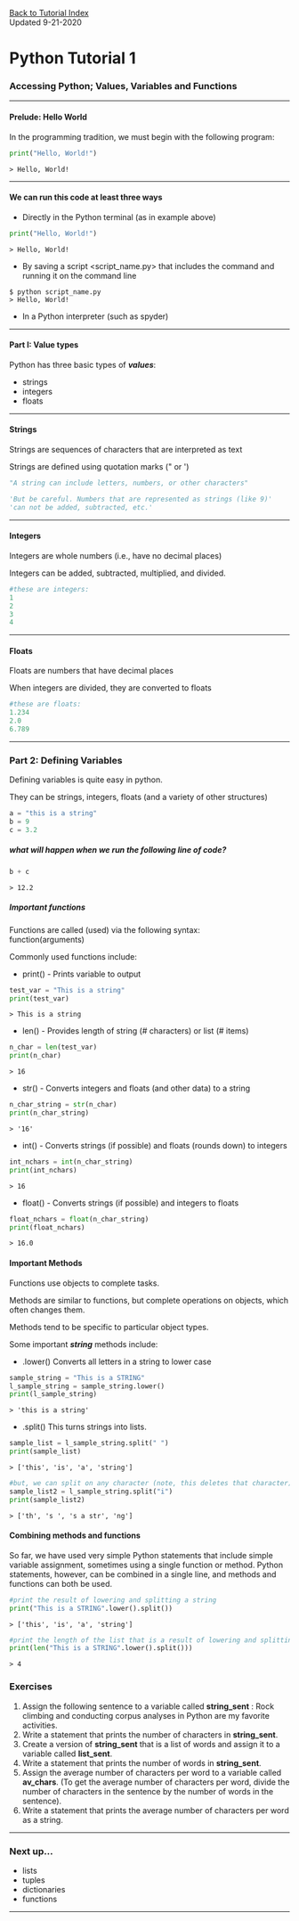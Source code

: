 [Back to Tutorial Index](py_index.md)  
Updated 9-21-2020
# Python Tutorial 1

### Accessing Python; Values, Variables and Functions

---
#### Prelude: Hello World
In the programming tradition, we must begin with the following program:
```python
print("Hello, World!")
```
```
> Hello, World!
```

---
#### We can run this code at least three ways
* Directly in the Python terminal (as in example above)
```python
print("Hello, World!")
```
```
> Hello, World!
```

* By saving a script <script_name.py> that includes the command and running it on the command line
```
$ python script_name.py
> Hello, World!
```
* In a Python interpreter (such as spyder)

---

#### Part I: Value types

Python has three basic types of **_values_**:
* strings
* integers
* floats

---

#### Strings
Strings are sequences of characters that are interpreted as text

Strings are defined using quotation marks (" or ')  
```python
"A string can include letters, numbers, or other characters"

'But be careful. Numbers that are represented as strings (like 9)'
'can not be added, subtracted, etc.'
```

---
#### Integers
Integers are whole numbers (i.e., have no decimal places)

Integers can be added, subtracted, multiplied, and divided.

```python
#these are integers:
1
2
3
4
```
---

#### Floats
Floats are numbers that have decimal places

When integers are divided, they are converted to floats
```python
#these are floats:
1.234
2.0
6.789
```
---

### Part 2: Defining Variables
Defining variables is quite easy in python.

They can be strings, integers, floats (and a variety of other structures)

```python
a = "this is a string"
b = 9
c = 3.2
```

##### what will happen when we run the following line of code?
```python
b + c
```

```
> 12.2
```

##### Important functions

Functions are called (used) via the following syntax:  
function(arguments)

Commonly used functions include:  
* print() - Prints variable to output
```python
test_var = "This is a string"
print(test_var)
```
```
> This is a string
```
* len() - Provides length of string (# characters) or list (# items)
```python
n_char = len(test_var)
print(n_char)
```
```
> 16
```
* str() - Converts integers and floats (and other data) to a string
```python
n_char_string = str(n_char)
print(n_char_string)
```
```
> '16'
```
* int() - Converts strings (if possible) and floats (rounds down) to integers
```python
int_nchars = int(n_char_string)
print(int_nchars)
```
```
> 16
```
* float() - Converts strings (if possible) and integers to floats
```python
float_nchars = float(n_char_string)
print(float_nchars)
```
```
> 16.0
```

#### Important Methods
Functions use objects to complete tasks.  

Methods are similar to functions, but complete operations on objects, which often changes them.  

Methods tend to be specific to particular object types.  

Some important **_string_** methods include:
* .lower() Converts all letters in a string to lower case
```python
sample_string = "This is a STRING"
l_sample_string = sample_string.lower()
print(l_sample_string)
```
```
> 'this is a string'
```
* .split() This turns strings into lists.
```python
sample_list = l_sample_string.split(" ")
print(sample_list)
```
```
> ['this', 'is', 'a', 'string']
```
```python
#but, we can split on any character (note, this deletes that character)
sample_list2 = l_sample_string.split("i")
print(sample_list2)
```
```
> ['th', 's ', 's a str', 'ng']
```

#### Combining methods and functions
So far, we have used very simple Python statements that include simple variable assignment, sometimes using a single function or method. Python statements, however, can be combined in a single line, and methods and functions can both be used.

```python
#print the result of lowering and splitting a string
print("This is a STRING".lower().split())
```
```
> ['this', 'is', 'a', 'string']
```
```python
#print the length of the list that is a result of lowering and splitting a string
print(len("This is a STRING".lower().split()))
```
```
> 4
```

### Exercises
1. Assign the following sentence to a variable called **string_sent** : Rock climbing and conducting corpus analyses in Python are my favorite activities.
2. Write a statement that prints the number of characters in **string_sent**.
3. Create a version of **string_sent** that is a list of words and assign it to a variable called **list_sent**.
4. Write a statement that prints the number of words in **string_sent**.
5. Assign the average number of characters per word to a variable called **av_chars**. (To get the average number of characters per word, divide the number of characters in the sentence by the number of words in the sentence).
6. Write a statement that prints the average number of characters per word as a string.

---
### Next up...
* lists
* tuples
* dictionaries
* functions

---
